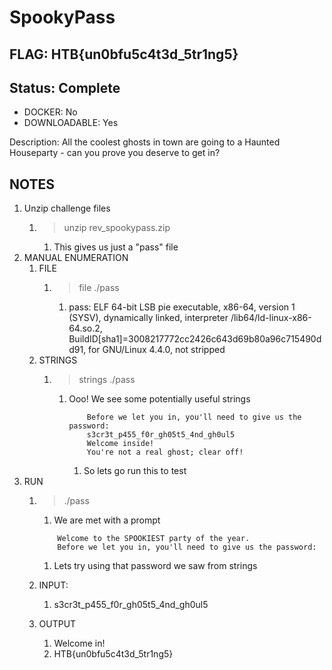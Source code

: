 # SpookyPass

## FLAG: HTB{un0bfu5c4t3d_5tr1ng5}

## Status: Complete

+ DOCKER: No
+ DOWNLOADABLE: Yes

Description: All the coolest ghosts in town are going to a Haunted Houseparty - can you prove you deserve to get in?

## NOTES

1. Unzip challenge files
   1. > unzip rev_spookypass.zip
      1. This gives us just a "pass" file
2. MANUAL ENUMERATION
   1. FILE
      1. > file ./pass
         1. pass: ELF 64-bit LSB pie executable, x86-64, version 1 (SYSV), dynamically linked, interpreter /lib64/ld-linux-x86-64.so.2, BuildID[sha1]=3008217772cc2426c643d69b80a96c715490dd91, for GNU/Linux 4.4.0, not stripped
   2. STRINGS
      1. > strings ./pass
         1. Ooo! We see some potentially useful strings

            ```text
                Before we let you in, you'll need to give us the password: 
                s3cr3t_p455_f0r_gh05t5_4nd_gh0ul5
                Welcome inside!
                You're not a real ghost; clear off!
            ```

            1. So lets go run this to test
3. RUN
   1. > ./pass
      1. We are met with a prompt

        ```text
            Welcome to the SPOOKIEST party of the year.
            Before we let you in, you'll need to give us the password:
        ```

        1. Lets try using that password we saw from strings
   2. INPUT:
      1. s3cr3t_p455_f0r_gh05t5_4nd_gh0ul5
   3. OUTPUT
      1. Welcome in!
      2. HTB{un0bfu5c4t3d_5tr1ng5}
